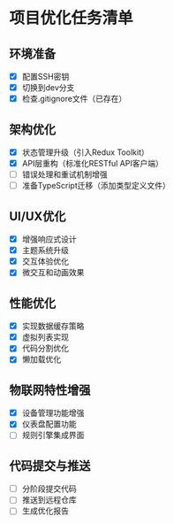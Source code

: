 # 项目优化任务清单

## 环境准备
- [x] 配置SSH密钥
- [x] 切换到dev分支
- [x] 检查.gitignore文件（已存在）

## 架构优化
- [x] 状态管理升级（引入Redux Toolkit）
- [x] API层重构（标准化RESTful API客户端）
- [ ] 错误处理和重试机制增强
- [ ] 准备TypeScript迁移（添加类型定义文件）

## UI/UX优化
- [x] 增强响应式设计
- [x] 主题系统升级
- [x] 交互体验优化
- [x] 微交互和动画效果

## 性能优化
- [x] 实现数据缓存策略
- [x] 虚拟列表实现
- [x] 代码分割优化
- [x] 懒加载优化

## 物联网特性增强
- [x] 设备管理功能增强
- [x] 仪表盘配置功能
- [ ] 规则引擎集成界面

## 代码提交与推送
- [ ] 分阶段提交代码
- [ ] 推送到远程仓库
- [ ] 生成优化报告
